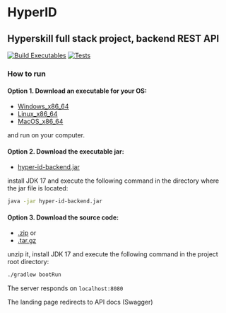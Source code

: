 # HyperID

## Hyperskill full stack project, backend REST API

[![Build Executables](https://github.com/alfabravo2013/hyper-id-backend/actions/workflows/native-artifact.yml/badge.svg?branch=master&event=workflow_dispatch)](https://github.com/alfabravo2013/hyper-id-backend/actions/workflows/native-artifact.yml)
[![Tests](https://github.com/alfabravo2013/hyper-id-backend/actions/workflows/tests.yml/badge.svg)](https://github.com/alfabravo2013/hyper-id-backend/actions/workflows/tests.yml)

### How to run

#### Option 1. Download an executable for your OS:

- [Windows_x86_64](https://github.com/alfabravo2013/hyper-id-backend/releases/download/v0.2/hyperid-Windows-snapshot-x86_64.zip)
- [Linux_x86_64](https://github.com/alfabravo2013/hyper-id-backend/releases/download/v0.2/hyperid-Linux-snapshot-x86_64.zip)
- [MacOS_x86_64](https://github.com/alfabravo2013/hyper-id-backend/releases/download/v0.2/hyperid-macOS-snapshot-x86_64.zip)

and run on your computer.

#### Option 2. Download the executable jar:

- [hyper-id-backend.jar](https://github.com/alfabravo2013/hyper-id-backend/releases/download/v0.2/hyper-id-backend-0.0.2-SNAPSHOT.jar)

install JDK 17 and execute the following command in the directory where the jar file is located:

```bash
java -jar hyper-id-backend.jar
```

#### Option 3. Download the source code:

- [.zip](https://github.com/alfabravo2013/hyper-id-backend/archive/refs/tags/v0.2.zip) or 
- [.tar.gz](https://github.com/alfabravo2013/hyper-id-backend/archive/refs/tags/v0.2.tar.gz)

unzip it, install JDK 17 and execute the following command in the project root directory:

```bash
./gradlew bootRun
```

The server responds on `localhost:8080`

The landing page redirects to API docs (Swagger)
